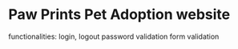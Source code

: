 # Paw Prints Pet Adoption website
functionalities: 
login, logout
password validation
form validation
